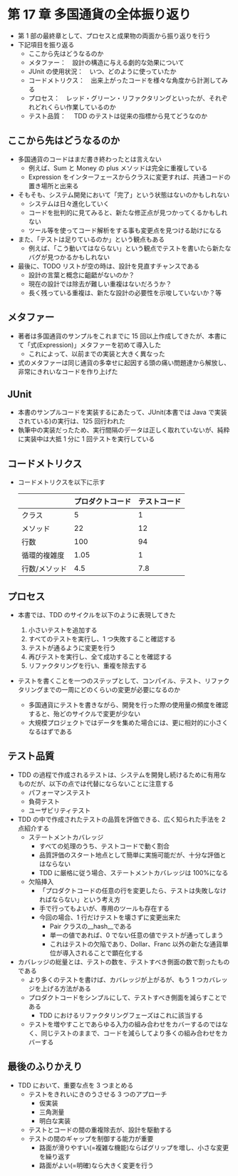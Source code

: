 # 第 17 章 多国通貨の全体振り返り

-   第 1 部の最終章として、プロセスと成果物の両面から振り返りを行う
-   下記項目を振り返る
    -   ここから先はどうなるのか
    -   メタファー：　設計の構造に与える劇的な効果について
    -   JUnit の使用状況：　いつ、どのように使っていたか
    -   コードメトリクス：　出来上がったコードを様々な角度から計測してみる
    -   プロセス：　レッド・グリーン・リファクタリングといったが、それぞれどれくらい作業しているのか
    -   テスト品質：　 TDD のテストは従来の指標から見てどうなのか

## ここから先はどうなるのか

-   多国通貨のコードはまだ書き終わったとは言えない
    -   例えば、Sum と Money の plus メソッドは完全に重複している
    -   Expression をインターフェースからクラスに変更すれば、共通コードの置き場所と出来る
-   そもそも、システム開発において「完了」という状態はないのかもしれない
    -   システムは日々進化していく
    -   コードを批判的に見てみると、新たな修正点が見つかってくるかもしれない
    -   ツール等を使ってコード解析をする事も変更点を見つける助けになる
-   また、「テストは足りているのか」という観点もある
    -   例えば、「こう動いてはならない」という観点でテストを書いたら新たなバグが見つかるかもしれない
-   最後に、TODO リストが空の時は、設計を見直すチャンスである
    -   設計の言葉と概念に齟齬がないのか？
    -   現在の設計では除去が難しい重複はないだろうか？
    -   長く残っている重複は、新たな設計の必要性を示唆していないか？等

## メタファー

-   著者は多国通貨のサンプルをこれまでに 15 回以上作成してきたが、本書にて「式(Expression)」メタファーを初めて導入した
    -   これによって、以前までの実装と大きく異なった
-   式のメタファーは同じ通貨の多幸せに起因する頭の痛い問題達から解放し、非常にきれいなコードを作り上げた

## JUnit

-   本書のサンプルコードを実装するにあたって、JUnit(本書では Java で実装されている)の実行は、125 回行われた
-   執筆中の実装だったため、実行間隔のデータは正しく取れていないが、純粋に実装中は大抵 1 分に 1 回テストを実行している

## コードメトリクス

-   コードメトリクスを以下に示す

    |               | プロダクトコード | テストコード |
    | :------------ | :--------------- | :----------- |
    | クラス        | 5                | 1            |
    | メソッド      | 22               | 12           |
    | 行数          | 100              | 94           |
    | 循環的複雑度  | 1.05             | 1            |
    | 行数/メソッド | 4.5              | 7.8          |

## プロセス

-   本書では、TDD のサイクルを以下のように表現してきた

    1. 小さいテストを追加する
    1. すべてのテストを実行し、1 つ失敗すること確認する
    1. テストが通るように変更を行う
    1. 再びテストを実行し、全て成功することを確認する
    1. リファクタリングを行い、重複を除去する

-   テストを書くことを一つのステップとして、コンパイル、テスト、リファクタリングまでの一周にどのくらいの変更が必要になるのか
    -   多国通貨にテストを書きながら、開発を行った際の使用量の頻度を確認すると、殆どのサイクルで変更が少ない
    -   大規模プロジェクトではデータを集めた場合には、更に相対的に小さくなるはずである

## テスト品質

-   TDD の過程で作成されるテストは、システムを開発し続けるために有用なものだが、以下の点では代替にならないことに注意する
    -   パフォーマンステスト
    -   負荷テスト
    -   ユーザビリティテスト
-   TDD の中で作成されたテストの品質を評価できる、広く知られた手法を 2 点紹介する
    -   ステートメントカバレッジ
        -   すべての処理のうち、テストコードで動く割合
        -   品質評価のスタート地点として簡単に実施可能だが、十分な評価とはならない
        -   TDD に厳格に従う場合、ステートメントカバレッジは 100%になる
    -   欠陥挿入
        -   「プロダクトコードの任意の行を変更したら、テストは失敗しなければならない」という考え方
        -   手で行ってもよいが、専用のツールも存在する
        -   今回の場合、1 行だけテストを壊さずに変更出来た
            -   Pair クラスの\_\_hash\_\_である
            -   単一の値であれば、0 でない任意の値でテストが通ってしまう
            -   これはテストの欠陥であり、Dollar、Franc 以外の新たな通貨単位が導入されることで顕在化する
-   カバレッジの総量とは、テストの数を、テストすべき側面の数で割ったものである
    -   より多くのテストを書けば、カバレッジが上がるが、もう 1 つカバレッジを上げる方法がある
    -   プロダクトコードをシンプルにして、テストすべき側面を減らすことである
        -   TDD におけるリファクタリングフェーズはこれに該当する
    -   テストを増やすことであらゆる入力の組み合わせをカバーするのではなく、同じテストのままで、コードを減らしてより多くの組み合わせをカバーする

## 最後のふりかえり

-   TDD において、重要な点を 3 つまとめる
    -   テストをきれいにきのうさせる 3 つのアプローチ
        -   仮実装
        -   三角測量
        -   明白な実装
    -   テストとコードの間の重複除去が、設計を駆動する
    -   テストの間のギャップを制御する能力が重要
        -   路面が滑りやすい(=複雑な機能)ならばグリップを増し、小さな変更を繰り返す
        -   路面がよい(=明確)なら大きく変更を行う
